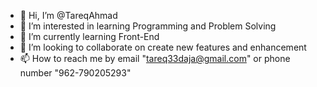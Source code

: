 - 👋 Hi, I’m @TareqAhmad
- 👀 I’m interested in learning Programming and Problem Solving 
- 🌱 I’m currently learning Front-End 
- 💞️ I’m looking to collaborate on create new features and enhancement 
- 📫 How to reach me by email "tareq33daja@gmail.com" or phone number "962-790205293"

<!---
TareqAhmad/TareqAhmad is a ✨ special ✨ repository because its `README.md` (this file) appears on your GitHub profile.
You can click the Preview link to take a look at your changes.
--->
